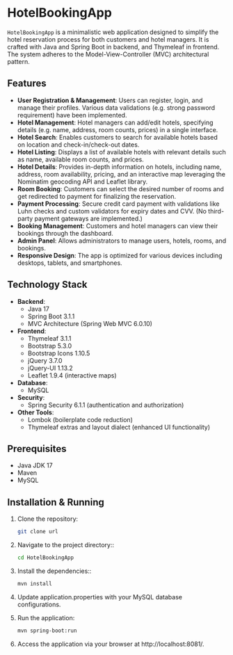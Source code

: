 # HotelBookingApp

`HotelBookingApp` is a minimalistic web application designed to simplify the hotel reservation process for both customers and hotel managers. It is crafted with Java and Spring Boot in backend, and Thymeleaf in frontend. The system adheres to the Model-View-Controller (MVC) architectural pattern.

## Features

- **User Registration & Management**: Users can register, login, and manage their profiles. Various data validations (e.g. strong password requirement) have been implemented.
- **Hotel Management**: Hotel managers can add/edit hotels, specifying details (e.g. name, address, room counts, prices) in a single interface.
- **Hotel Search**: Enables customers to search for available hotels based on location and check-in/check-out dates.
- **Hotel Listing**: Displays a list of available hotels with relevant details such as name, available room counts, and prices.
- **Hotel Details**: Provides in-depth information on hotels, including name, address, room availability, pricing, and an interactive map leveraging the Nominatim geocoding API and Leaflet library.
- **Room Booking**: Customers can select the desired number of rooms and get redirected to payment for finalizing the reservation.
- **Payment Processing**: Secure credit card payment with validations like Luhn checks and custom validators for expiry dates and CVV. (No third-party payment gateways are implemented.)
- **Booking Management**: Customers and hotel managers can view their bookings through the dashboard.
- **Admin Panel**: Allows administrators to manage users, hotels, rooms, and bookings.
- **Responsive Design**: The app is optimized for various devices including desktops, tablets, and smartphones.

## Technology Stack

- **Backend**:
  - Java 17
  - Spring Boot 3.1.1
  - MVC Architecture (Spring Web MVC 6.0.10)
- **Frontend**:
  - Thymeleaf 3.1.1
  - Bootstrap 5.3.0
  - Bootstrap Icons 1.10.5
  - jQuery 3.7.0
  - jQuery-UI 1.13.2
  - Leaflet 1.9.4 (interactive maps)
- **Database**:
  - MySQL
- **Security**:
  - Spring Security 6.1.1 (authentication and authorization)
- **Other Tools**:
  - Lombok (boilerplate code reduction)
  - Thymeleaf extras and layout dialect (enhanced UI functionality)

## Prerequisites

- Java JDK 17
- Maven
- MySQL

## Installation & Running

1. Clone the repository:
   ```sh
   git clone url
   ```
   
2. Navigate to the project directory::
   ```sh
   cd HotelBookingApp
   ```
   
3. Install the dependencies::
   ```sh
   mvn install
   ```
   
4. Update application.properties with your MySQL database configurations.
   
6. Run the application:
   ```sh
   mvn spring-boot:run
   ```
   
7. Access the application via your browser at http://localhost:8081/.


